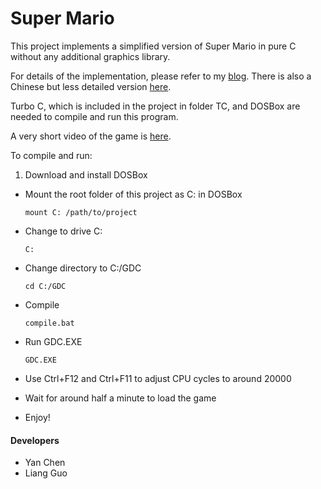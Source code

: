 Super Mario
===========
This project implements a simplified version of Super Mario in pure C without any additional graphics library.

For details of the implementation, please refer to my [blog](https://blog.yanchen.im/?p=131). There is also a Chinese but less detailed version [here](https://blog.yanchen.im/?p=161).

Turbo C, which is included in the project in folder TC, and DOSBox are needed to compile and run this program.

A very short video of the game is [here](https://www.youtube.com/watch?v=AubjK0NVTMI). 

To compile and run:

1. Download and install DOSBox
- Mount the root folder of this project as C: in DOSBox
   
   ```
   mount C: /path/to/project
   ```
- Change to drive C:
   
   ```
   C:
   ```
- Change directory to C:/GDC
   
   ```
   cd C:/GDC
   ```
- Compile
   
   ```
   compile.bat
   ```
- Run GDC.EXE
   
   ```
   GDC.EXE
   ```
- Use Ctrl+F12 and Ctrl+F11 to adjust CPU cycles to around 20000
- Wait for around half a minute to load the game
- Enjoy!

#### Developers
- Yan Chen
- Liang Guo
